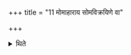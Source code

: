 +++
title = "11 मोमाहाराय सोमविक्रयिणे वा"

+++

<details><summary>थिते</summary>

मोमाहाराय सोमविक्रयिणे वा यथाश्रद्धं दद्यात् ११
</details>
